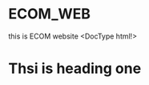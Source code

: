 # ECOM_WEB
this is ECOM website 
<DocType html!>
<html>
  <head>
    <title> ECOM-WEB.com </title>
  </head>
  <Body>
    <h1> Thsi is heading one </h1>
  </Body>
</html>
